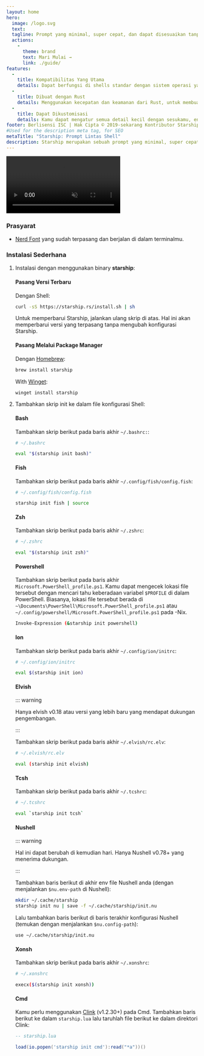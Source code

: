 ```yaml
---
layout: home
hero:
  image: /logo.svg
  text:
  tagline: Prompt yang minimal, super cepat, dan dapat disesuaikan tanpa batas untuk shell apa pun!
  actions:
    - 
      theme: brand
      text: Mari Mulai →
      link: ./guide/
features:
  - 
    title: Kompatibilitas Yang Utama
    details: Dapat berfungsi di shells standar dengan sistem operasi yang paling biasa. Pakai di mana saja!
  - 
    title: Dibuat dengan Rust
    details: Menggunakan kecepatan dan keamanan dari Rust, untuk membuat prompt kamu bekerja secepat dan seandal mungkin.
  - 
    title: Dapat Dikustomisasi
    details: Kamu dapat mengatur semua detail kecil dengan sesukamu, entah itu untuk membuatnya sebagai prompt yang seminimal mungkin atau kaya akan fitur yang kamu mau.
footer: Berlisensi ISC | Hak Cipta © 2019-sekarang Kontributor Starship
#Used for the description meta tag, for SEO
metaTitle: "Starship: Prompt Lintas Shell"
description: Starship merupakan sebuah prompt yang minimal, super cepat, dan sangat bisa untuk dikustomisasi untuk shell apapun! Bisa menampilkan informasi yang kamu butuhkan, namun tetap bisa tampil dengan ramping dan minimal. Instalasi sederhana tersedia untuk Bash, Fish, ZSH, Ion, Tcsh, Elvish, Nu, Xonsh, Cmd, dan PowerShell.
---
```


<script setup>
import { onMounted } from 'vue'

onMounted(() => {
  const urlParams = new URLSearchParams(window.location.search)
  if (urlParams.has('uwu') || urlParams.has('kawaii')) {
    const img = document.querySelector('.VPHero .VPImage.image-src')
    img.classList.add('uwu')
    img.src = '/logo-uwu.png'
    img.alt = 'Kawaii Starship Logo by @sawaratsuki1004'
  }
})
</script>

<video class="demo-video" muted autoplay loop playsinline>
  <source src="/demo.webm" type="video/webm">
  <source src="/demo.mp4" type="video/mp4">
</video>

### Prasyarat

- [Nerd Font](https://www.nerdfonts.com/) yang sudah terpasang dan berjalan di dalam terminalmu.

### Instalasi Sederhana

1. Instalasi dengan menggunakan binary **starship**:


   #### Pasang Versi Terbaru

   Dengan Shell:

   ```sh
   curl -sS https://starship.rs/install.sh | sh
   ```

   Untuk memperbarui Starship, jalankan ulang skrip di atas. Hal ini akan memperbarui versi yang terpasang tanpa mengubah konfigurasi Starship.


   #### Pasang Melalui Package Manager

   Dengan [Homebrew](https://brew.sh/):

   ```sh
   brew install starship
   ```

   With [Winget](https://github.com/microsoft/winget-cli):

   ```powershell
   winget install starship
   ```

1. Tambahkan skrip init ke dalam file konfigurasi Shell:


   #### Bash

   Tambahkan skrip berikut pada baris akhir `~/.bashrc:`:

   ```sh
   # ~/.bashrc

   eval "$(starship init bash)"
   ```


   #### Fish

   Tambahkan skrip berikut pada baris akhir `~/.config/fish/config.fish`:

   ```sh
   # ~/.config/fish/config.fish

   starship init fish | source
   ```


   #### Zsh

   Tambahkan skrip berikut pada baris akhir `~/.zshrc`:

   ```sh
   # ~/.zshrc

   eval "$(starship init zsh)"
   ```


   #### Powershell

   Tambahkan skrip berikut pada baris akhir `Microsoft.PowerShell_profile.ps1`. Kamu dapat mengecek lokasi file tersebut dengan mencari tahu keberadaan variabel `$PROFILE` di dalam PowerShell. Biasanya, lokasi file tersebut berada di `~\Documents\PowerShell\Microsoft.PowerShell_profile.ps1` atau `~/.config/powershell/Microsoft.PowerShell_profile.ps1` pada -Nix.

   ```sh
   Invoke-Expression (&starship init powershell)
   ```


   #### Ion

   Tambahkan skrip berikut pada baris akhir `~/.config/ion/initrc`:

   ```sh
   # ~/.config/ion/initrc

   eval $(starship init ion)
   ```


   #### Elvish

   ::: warning

   Hanya elvish v0.18 atau versi yang lebih baru yang mendapat dukungan pengembangan.

   :::

   Tambahkan skrip berikut pada baris akhir `~/.elvish/rc.elv`:

   ```sh
   # ~/.elvish/rc.elv

   eval (starship init elvish)
   ```


   #### Tcsh

   Tambahkan skrip berikut pada baris akhir `~/.tcshrc`:

   ```sh
   # ~/.tcshrc

   eval `starship init tcsh`
   ```


   #### Nushell

   ::: warning

   Hal ini dapat berubah di kemudian hari. Hanya Nushell v0.78+ yang menerima dukungan.

   :::

   Tambahkan baris berikut di akhir env file Nushell anda (dengan menjalankan `$nu.env-path` di Nushell):

   ```sh
   mkdir ~/.cache/starship
   starship init nu | save -f ~/.cache/starship/init.nu
   ```

   Lalu tambahkan baris berikut di baris terakhir konfigurasi Nushell (temukan dengan menjalankan `$nu.config-path`):

   ```sh
   use ~/.cache/starship/init.nu
   ```


   #### Xonsh

   Tambahkan skrip berikut pada baris akhir `~/.xonshrc`:

   ```sh
   # ~/.xonshrc

   execx($(starship init xonsh))
   ```


   #### Cmd

   Kamu perlu menggunakan [Clink](https://chrisant996.github.io/clink/clink.html) (v1.2.30+) pada Cmd. Tambahkan baris berikut ke dalam `starship.lua` lalu taruhlah file berikut ke dalam direktori Clink:

   ```lua
   -- starship.lua

   load(io.popen('starship init cmd'):read("*a"))()
   ```
